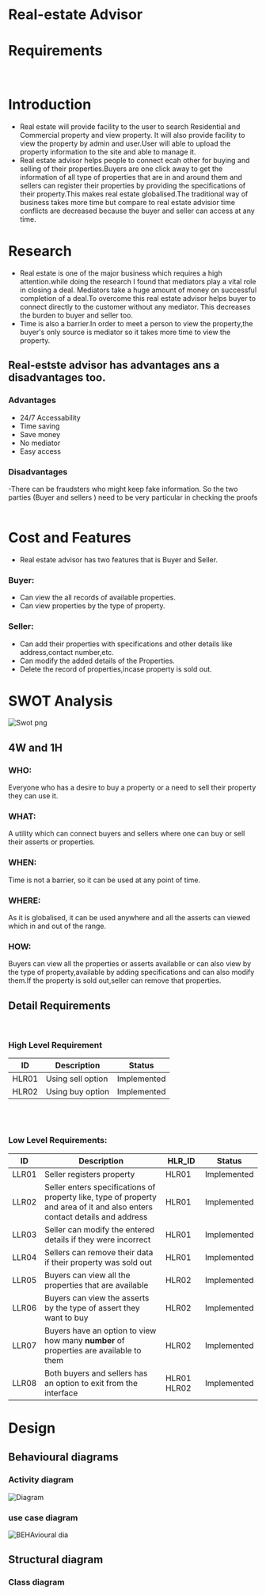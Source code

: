 # Real-estate Advisor

# Requirements

<br>

# Introduction


- Real estate will provide facility to the user to search Residential and Commercial property and view property. It will also provide facility to view the property by admin and user.User will able to upload the property information to the site and able to manage it.<br>
- Real estate advisor helps people to connect ecah other for buying and selling of their properties.Buyers are one click away to get the information of all type of properties that are in and around them and sellers can register their properties by providing the specifications of their property.This makes real estate globalised.The traditional way of business takes more time but compare to real estate advisior time conflicts are decreased because the buyer and seller can access at any time.<br>

# Research

- Real estate is one of the major business which requires a high attention.while doing the research I found that mediators play a vital role in closing a deal.
Mediators take a huge amount of money on successful completion of a deal.To overcome this real estate advisor helps buyer to connect directly to the customer without any mediator. This decreases the burden to buyer and seller too.
- Time is also a barrier.In order to meet a person to view the property,the buyer's only source is mediator so it takes more time to view the property.

## Real-estste advisor has advantages ans a disadvantages too.

### Advantages

- 24/7 Accessability
- Time saving
- Save money
- No mediator
- Easy access

### Disadvantages

-There can be fraudsters who might keep fake information. So the two parties (Buyer and sellers ) need to be very particular in checking the proofs
<br>
<br>

# Cost and Features

- Real estate advisor has two features that is Buyer and Seller.

### Buyer:
- Can view the all records of available properties.
- Can view properties by the type of property.


### Seller:
- Can add their properties with specifications and other details like address,contact number,etc.
- Can modify the added details of the Properties.
- Delete the record of properties,incase property is sold out.

# SWOT Analysis

![Swot png](https://user-images.githubusercontent.com/94305490/143232086-9ff976f8-c781-470c-9466-a60e5101a77f.jpg)


## 4W and 1H

### WHO:
Everyone who has a desire to buy a property or a need to sell their property they can use it.

### WHAT:

A utility which can connect buyers and sellers where one can buy or sell their asserts or properties.
### WHEN:

Time is not a barrier, so it can be used at any point of time.
### WHERE:

As it is globalised, it can be used anywhere and all the asserts can viewed which in and out of the range.
### HOW:

Buyers can view all the properties or asserts availablle or can also view by the type of property,available by adding specifications and can also modify them.If the property is sold out,seller can remove that properties.

## Detail Requirements
<br>

### High Level Requirement

| ID | Description | Status |
| ----- | ----------------- | ----------- |
| HLR01 | Using sell option | Implemented |
| HLR02 | Using buy option | Implemented |

<br>
<br>

### Low Level Requirements:

| ID | Description | HLR_ID | Status |
| ----- | -------------------------------------------------------------------------------------------------------------------------- | ----------- | ----------- |
| LLR01 | Seller registers property | HLR01 | Implemented |
| LLR02 | Seller enters specifications of property like, type of property and area of it and also enters contact details and address | HLR01 | Implemented |
| LLR03 | Seller can modify the entered details if they were incorrect | HLR01 | Implemented |
| LLR04 | Sellers can remove their data if their property was sold out | HLR01 | Implemented |
| LLR05 | Buyers can view all the properties that are available | HLR02 | Implemented |
| LLR06 | Buyers can view the asserts by the type of assert they want to buy | HLR02 | Implemented |
| LLR07 | Buyers have an option to view how many **number** of properties are available to them | HLR02 | Implemented |
| LLR08 | Both buyers and sellers has an option to exit from the interface | HLR01 HLR02 | Implemented |



# Design

## Behavioural diagrams

### Activity diagram

![Diagram](https://user-images.githubusercontent.com/94305490/142737288-b08cc816-bc69-440e-8a0c-737342236d1c.png)


### use case diagram

![BEHAvioural dia](https://user-images.githubusercontent.com/94305490/142736278-87b76bbd-fc26-49ef-842f-299ccff54dd5.png)


## Structural diagram

### Class diagram






